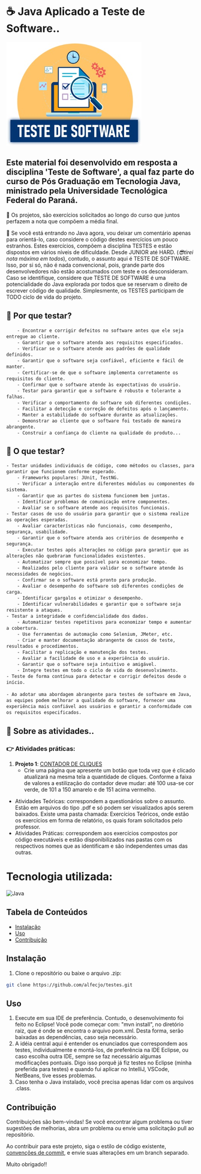 # ☕ Java Aplicado a Teste de Software..
![teste](teste.jpg)

## Este material foi desenvolvido em resposta a disciplina 'Teste de Software', a qual faz parte do curso de Pós Graduação em Tecnologia Java, ministrado pela Universidade Tecnológica Federal do Paraná.
🎉 Os projetos, são exercícios solicitados ao longo do curso que juntos perfazem a nota que compõem a média final.

🥋 Se você está entrando no Java agora, vou deixar um comentário apenas para orientá-lo, caso considere o código destes exercícios um pouco estranhos. Estes exercícios, compõem a disciplina TESTES e estão dispostos em vários níveis de dificuldade. Desde JUNIOR até HARD. (_😎tirei nota máxima em todos_), contudo, o assunto aqui é TESTE DE SOFTWARE. Isso, por si só, não é nada convencional, pois, grande parte dos desenvolvedores não estão acostumados com teste e os desconsideram. Caso se identifique, considere que TESTE DE SOFTWARE é uma potencialidade do Java explorada por todos que se reservam o direito de escrever código de qualidade. Simplesmente, os TESTES participam de TODO ciclo de vida do projeto.

## 🎯 Por que testar?

        - Encontrar e corrigir defeitos no software antes que ele seja entregue ao cliente.
        - Garantir que o software atenda aos requisitos especificados.        
        - Verificar se o software atende aos padrões de qualidade definidos.
        - Garantir que o software seja confiável, eficiente e fácil de manter.        
        - Certificar-se de que o software implementa corretamente os requisitos do cliente.
        - Confirmar que o software atende às expectativas do usuário.        
        - Testar para garantir que o software é robusto e tolerante a falhas.
        - Verificar o comportamento do software sob diferentes condições.
        - Facilitar a detecção e correção de defeitos após o lançamento.
        - Manter a estabilidade do software durante as atualizações.
        - Demonstrar ao cliente que o software foi testado de maneira abrangente.
        - Construir a confiança do cliente na qualidade do produto...

## 🎯 O que testar?

    - Testar unidades individuais de código, como métodos ou classes, para garantir que funcionem conforme esperado.
        - Frameworks populares: JUnit, TestNG.
        - Verificar a interação entre diferentes módulos ou componentes do sistema.
        - Garantir que as partes do sistema funcionem bem juntas.
        - Identificar problemas de comunicação entre componentes.
        - Avaliar se o software atende aos requisitos funcionais.
    - Testar casos de uso do usuário para garantir que o sistema realize as operações esperadas.
        - Avaliar características não funcionais, como desempenho, segurança, usabilidade.
        - Garantir que o software atenda aos critérios de desempenho e segurança.
        - Executar testes após alterações no código para garantir que as alterações não quebraram funcionalidades existentes.
        - Automatizar sempre que possível para economizar tempo.
        - Realizados pelo cliente para validar se o software atende às necessidades de negócios.
        - Confirmar se o software está pronto para produção.
        - Avaliar o desempenho do software sob diferentes condições de carga.
        - Identificar gargalos e otimizar o desempenho.
        - Identificar vulnerabilidades e garantir que o software seja resistente a ataques.
    - Testar a integridade e confidencialidade dos dados.
        - Automatizar testes repetitivos para economizar tempo e aumentar a cobertura.
        - Use ferramentas de automação como Selenium, JMeter, etc.
        - Criar e manter documentação abrangente de casos de teste, resultados e procedimentos.
        - Facilitar a replicação e manutenção dos testes.
        - Avaliar a facilidade de uso e a experiência do usuário.
        - Garantir que o software seja intuitivo e amigável.
        - Integre testes em todo o ciclo de vida do desenvolvimento.
    - Teste de forma contínua para detectar e corrigir defeitos desde o início.
        
    - Ao adotar uma abordagem abrangente para testes de software em Java, as equipes podem melhorar a qualidade do software, fornecer uma experiência mais confiável aos usuários e garantir a conformidade com os requisitos especificados.

## 🎯 Sobre as atividades..

### 👉 Atividades práticas:

1. **Projeto 1**: [CONTADOR DE CLIQUES](desafio-01/index-01.html)
   - Crie uma página que apresente um botão que toda vez que é clicado atualizará na mesma tela a quantidade de cliques. Conforme a faixa de valores a estilização do contador deve mudar: até 100 usa-se cor verde, de 101 a 150 amarelo e de 151 acima vermelho.


- Atividades Teóricas: correspondem a questionários sobre o assunto. Estão em arquivos do tipo .pdf e só podem ser visualizados após serem baixados. Existe uma pasta chamada: Exercícios Teóricos, onde estão os exercícios em forma de relatório, os quais foram solicitados pelo professor.
- Atividades Práticas: correspondem aos exercícios compostos por código executáveis e estão disponibilizados nas pastas com os respectivos nomes que as identificam e são independentes umas das outras. 

 

# Tecnologia utilizada:

![Java](https://img.shields.io/badge/java-%23ED8B00.svg?style=for-the-badge&logo=openjdk&logoColor=white)

## Tabela de Conteúdos

- [Instalação](#Instalação)
- [Uso](#Uso)
- [Contribuição](#Contribuição)

## Instalação

1. Clone o repositório ou baixe o arquivo .zip:

```bash
git clone https://github.com/alfecjo/testes.git
```
## Uso

1. Execute em sua IDE de preferência. Contudo, o desenvolvimento foi feito no Eclipse! Você pode começar com: "mvn install", no diretório raiz, que é onde se encontra o arquivo pom.xml. Desta forma, serão baixadas as dependências, caso seja necessário.
2. A idéia central aqui é entender os enunciados que correspondem aos testes, individualmente e montá-los, de preferência na IDE Eclipse, ou caso escolha outra IDE, sempre se faz necessário algumas modificações pontuais. Digo isso porquê já fiz testes no Eclipse (minha preferida para testes) e quando fui aplicar no IntelliJ, VSCode, NetBeans, tive esses problemas.
3. Caso tenha o Java instalado, você precisa apenas lidar com os arquivos .class.

## Contribuição

Contribuições são bem-vindas! Se você encontrar algum problema ou tiver sugestões de melhorias, abra um problema ou envie uma solicitação pull ao repositório.

Ao contribuir para este projeto, siga o estilo de código existente, [convenções de commit](https://www.conventionalcommits.org/en/v1.0.0/), e envie suas alterações em um branch separado.

Muito obrigado!!






